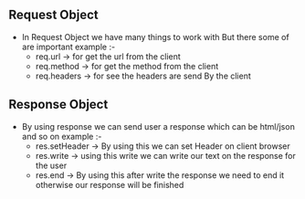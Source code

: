 ## Request Object

- In Request Object we have many things to work with But there some of are important example :-
  - req.url → for get the url from the client
  * req.method → for get the method from the client
  * req.headers → for see the headers are send By the client

## Response Object

- By using response we can send user a response which can be html/json and so on example :-
  - res.setHeader → By using this we can set Header on client browser
  - res.write → using this write we can write our text on the response for the user
  - res.end → By using this after write the response we need to end it otherwise our response will be finished
